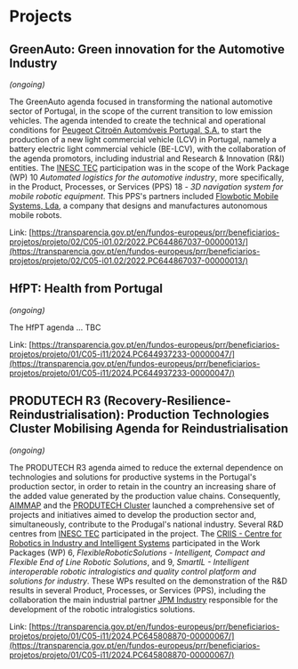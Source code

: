 # Projects

## GreenAuto: Green innovation for the Automotive Industry

_(ongoing)_

The GreenAuto agenda focused in transforming the national automotive sector of
Portugal, in the scope of the current transition to low emission vehicles.
The agenda intended to create the technical and operational conditions for
[Peugeot Citroën Automóveis Portugal,  S.A.](https://www.stellantis.com/) to
start the production of a new light commercial vehicle (LCV)  in Portugal,
namely a battery electric light commercial vehicle (BE-LCV), with the
collaboration of the agenda promotors, including industrial and
Research & Innovation (R&I) entities.
The [INESC TEC](https://inesctec.pt/en) participation was in the scope of the
Work Package (WP) 10 _Automated logistics for the automotive industry_, more
specifically, in the Product, Processes, or Services (PPS) 18 -
_3D navigation system for mobile robotic equipment_.
This PPS's partners included
[Flowbotic Mobile Systems, Lda](https://www.flowbotic.eu/), a company that
designs and manufactures autonomous mobile robots.

<!-- My participation in this project ... TBC -->

Link:
[https://transparencia.gov.pt/en/fundos-europeus/prr/beneficiarios-projetos/projeto/02/C05-i01.02/2022.PC644867037-00000013/](https://transparencia.gov.pt/en/fundos-europeus/prr/beneficiarios-projetos/projeto/02/C05-i01.02/2022.PC644867037-00000013/)


## HfPT: Health from Portugal

_(ongoing)_

The HfPT agenda ... TBC
<!-- WP16 - Health Business Portugal (https://www.healthfromportugal.pt/en/organization-of-the-agenda/health-business-portugal/health-business-portugal/) -->
<!-- E3.1 Technological platform to support internationalization (https://www.healthfromportugal.pt/en/organization-of-the-agenda/health-business-portugal/health-business-portugal/plataforma-tecnologica-de-apoio-internacionalizacao/) -->
<!-- My participation in this project ... TBC -->

Link:
[https://transparencia.gov.pt/en/fundos-europeus/prr/beneficiarios-projetos/projeto/01/C05-i11/2024.PC644937233-00000047/](https://transparencia.gov.pt/en/fundos-europeus/prr/beneficiarios-projetos/projeto/01/C05-i11/2024.PC644937233-00000047/)


## PRODUTECH R3 (Recovery-Resilience-Reindustrialisation): Production Technologies Cluster Mobilising Agenda for Reindustrialisation

_(ongoing)_

The PRODUTECH R3 agenda aimed to reduce the external dependence on technologies
and solutions for productive systems in the Portugal's production sector, in
order to retain in the country an increasing share of the added value generated
by the production value chains.
Consequently, [AIMMAP](https://www.metalportugal.pt/) and the
[PRODUTECH Cluster](http://www.produtech.org/) launched a comprehensive set of
projects and initiatives aimed to develop the production sector and,
simultaneously, contribute to the Produgal's national industry.
Several R&D centres from [INESC TEC](https://inesctec.pt/en) participated in the
project. The
[CRIIS - Centre for Robotics in Industry and Intelligent Systems](https://www.inesctec.pt/en/centres/criis)
participated in the Work Packages (WP) 6,
_FlexibleRoboticSolutions - Intelligent, Compact and Flexible End of Line_
_Robotic Solutions_, and 9,
_SmartIL - Intelligent interoperable robotic intralogistics and quality control_
_platform and solutions for industry_.
These WPs resulted on the demonstration of the R&D results in several
Product, Processes, or Services (PPS), including the collaboration the main
industrial partner [JPM Industry](https://jpm.pt/) responsible for the
development of the robotic intralogistics solutions.

<!-- My participation in this project included ... TBC -->

Link:
[https://transparencia.gov.pt/en/fundos-europeus/prr/beneficiarios-projetos/projeto/01/C05-i11/2024.PC645808870-00000067/](https://transparencia.gov.pt/en/fundos-europeus/prr/beneficiarios-projetos/projeto/01/C05-i11/2024.PC645808870-00000067/)